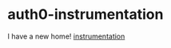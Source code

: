 # auth0-instrumentation

I have a new home! [instrumentation](https://github.com/auth0/instrumentation)